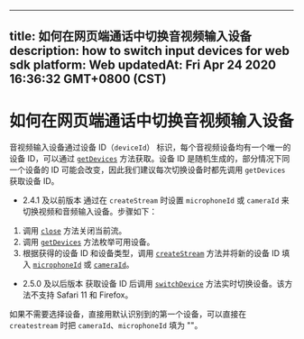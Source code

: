 
---
title: 如何在网页端通话中切换音视频输入设备
description: how to switch input devices for web sdk
platform: Web
updatedAt: Fri Apr 24 2020 16:36:32 GMT+0800 (CST)
---
# 如何在网页端通话中切换音视频输入设备
音视频输入设备通过设备 ID（`deviceId`） 标识，每个音视频设备均有一个唯一的设备 ID，可以通过 [`getDevices`](https://docs.agora.io/cn/Interactive%20Broadcast/API%20Reference/web/globals.html#getdevices) 方法获取。设备 ID 是随机生成的，部分情况下同一个设备的 ID 可能会改变，因此我们建议每次切换设备时都先调用  `getDevices` 获取设备 ID。

- 2.4.1 及以前版本
  通过在 `createStream` 时设置 `microphoneId` 或 `cameraId` 来切换视频和音频输入设备。步骤如下：
 1. 调用 [`close`](https://docs.agora.io/cn/Interactive%20Broadcast/API%20Reference/web/interfaces/agorartc.stream.html#close) 方法关闭当前流。
  2. 调用 [`getDevices`](https://docs.agora.io/cn/Interactive%20Broadcast/API%20Reference/web/globals.html#getdevices) 方法枚举可用设备。
  3. 根据获得的设备 ID 和设备类型，调用 [`createStream`](https://docs.agora.io/cn/Interactive%20Broadcast/API%20Reference/web/globals.html#createstream) 方法并将新的设备 ID 填入 [`microphoneId`](https://docs.agora.io/cn/Interactive%20Broadcast/API%20Reference/web/interfaces/agorartc.streamspec.html#microphoneid) 或 [`cameraId`](https://docs.agora.io/cn/Interactive%20Broadcast/API%20Reference/web/interfaces/agorartc.streamspec.html#cameraid)。

- 2.5.0 及以后版本
  获取设备 ID 后调用 [`switchDevice`](https://docs.agora.io/cn/Interactive%20Broadcast/API%20Reference/web/interfaces/agorartc.stream.html#switchdevice) 方法实时切换设备。该方法不支持 Safari 11 和 Firefox。

如果不需要选择设备，直接用默认识别到的第一个设备，可以直接在 `createstream` 时把 `cameraId`、`microphoneId` 填为 ""。
